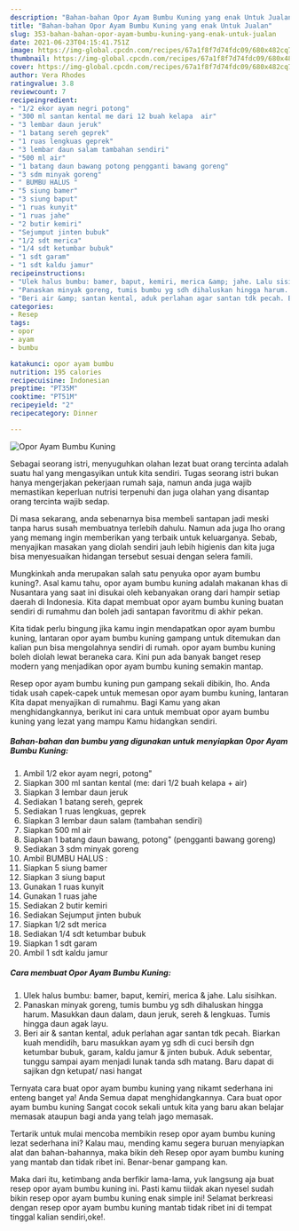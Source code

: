 ```yaml
---
description: "Bahan-bahan Opor Ayam Bumbu Kuning yang enak Untuk Jualan"
title: "Bahan-bahan Opor Ayam Bumbu Kuning yang enak Untuk Jualan"
slug: 353-bahan-bahan-opor-ayam-bumbu-kuning-yang-enak-untuk-jualan
date: 2021-06-23T04:15:41.751Z
image: https://img-global.cpcdn.com/recipes/67a1f8f7d74fdc09/680x482cq70/opor-ayam-bumbu-kuning-foto-resep-utama.jpg
thumbnail: https://img-global.cpcdn.com/recipes/67a1f8f7d74fdc09/680x482cq70/opor-ayam-bumbu-kuning-foto-resep-utama.jpg
cover: https://img-global.cpcdn.com/recipes/67a1f8f7d74fdc09/680x482cq70/opor-ayam-bumbu-kuning-foto-resep-utama.jpg
author: Vera Rhodes
ratingvalue: 3.8
reviewcount: 7
recipeingredient:
- "1/2 ekor ayam negri potong"
- "300 ml santan kental me dari 12 buah kelapa  air"
- "3 lembar daun jeruk"
- "1 batang sereh geprek"
- "1 ruas lengkuas geprek"
- "3 lembar daun salam tambahan sendiri"
- "500 ml air"
- "1 batang daun bawang potong pengganti bawang goreng"
- "3 sdm minyak goreng"
- " BUMBU HALUS "
- "5 siung bamer"
- "3 siung baput"
- "1 ruas kunyit"
- "1 ruas jahe"
- "2 butir kemiri"
- "Sejumput jinten bubuk"
- "1/2 sdt merica"
- "1/4 sdt ketumbar bubuk"
- "1 sdt garam"
- "1 sdt kaldu jamur"
recipeinstructions:
- "Ulek halus bumbu: bamer, baput, kemiri, merica &amp; jahe. Lalu sisihkan."
- "Panaskan minyak goreng, tumis bumbu yg sdh dihaluskan hingga harum. Masukkan daun dalam, daun jeruk, sereh &amp; lengkuas. Tumis hingga daun agak layu."
- "Beri air &amp; santan kental, aduk perlahan agar santan tdk pecah. Biarkan kuah mendidih, baru masukkan ayam yg sdh di cuci bersih dgn ketumbar bubuk, garam, kaldu jamur &amp; jinten bubuk. Aduk sebentar, tunggu sampai ayam menjadi lunak tanda sdh matang. Baru dapat di sajikan dgn ketupat/ nasi hangat"
categories:
- Resep
tags:
- opor
- ayam
- bumbu

katakunci: opor ayam bumbu 
nutrition: 195 calories
recipecuisine: Indonesian
preptime: "PT35M"
cooktime: "PT51M"
recipeyield: "2"
recipecategory: Dinner

---
```



![Opor Ayam Bumbu Kuning](https://img-global.cpcdn.com/recipes/67a1f8f7d74fdc09/680x482cq70/opor-ayam-bumbu-kuning-foto-resep-utama.jpg)

Sebagai seorang istri, menyuguhkan olahan lezat buat orang tercinta adalah suatu hal yang mengasyikan untuk kita sendiri. Tugas seorang istri bukan hanya mengerjakan pekerjaan rumah saja, namun anda juga wajib memastikan keperluan nutrisi terpenuhi dan juga olahan yang disantap orang tercinta wajib sedap.

Di masa  sekarang, anda sebenarnya bisa membeli santapan jadi meski tanpa harus susah membuatnya terlebih dahulu. Namun ada juga lho orang yang memang ingin memberikan yang terbaik untuk keluarganya. Sebab, menyajikan masakan yang diolah sendiri jauh lebih higienis dan kita juga bisa menyesuaikan hidangan tersebut sesuai dengan selera famili. 



Mungkinkah anda merupakan salah satu penyuka opor ayam bumbu kuning?. Asal kamu tahu, opor ayam bumbu kuning adalah makanan khas di Nusantara yang saat ini disukai oleh kebanyakan orang dari hampir setiap daerah di Indonesia. Kita dapat membuat opor ayam bumbu kuning buatan sendiri di rumahmu dan boleh jadi santapan favoritmu di akhir pekan.

Kita tidak perlu bingung jika kamu ingin mendapatkan opor ayam bumbu kuning, lantaran opor ayam bumbu kuning gampang untuk ditemukan dan kalian pun bisa mengolahnya sendiri di rumah. opor ayam bumbu kuning boleh diolah lewat beraneka cara. Kini pun ada banyak banget resep modern yang menjadikan opor ayam bumbu kuning semakin mantap.

Resep opor ayam bumbu kuning pun gampang sekali dibikin, lho. Anda tidak usah capek-capek untuk memesan opor ayam bumbu kuning, lantaran Kita dapat menyajikan di rumahmu. Bagi Kamu yang akan menghidangkannya, berikut ini cara untuk membuat opor ayam bumbu kuning yang lezat yang mampu Kamu hidangkan sendiri.

<!--inarticleads1-->

##### Bahan-bahan dan bumbu yang digunakan untuk menyiapkan Opor Ayam Bumbu Kuning:

1. Ambil 1/2 ekor ayam negri, potong&#34;
1. Siapkan 300 ml santan kental (me: dari 1/2 buah kelapa + air)
1. Siapkan 3 lembar daun jeruk
1. Sediakan 1 batang sereh, geprek
1. Sediakan 1 ruas lengkuas, geprek
1. Siapkan 3 lembar daun salam (tambahan sendiri)
1. Siapkan 500 ml air
1. Siapkan 1 batang daun bawang, potong&#34; (pengganti bawang goreng)
1. Sediakan 3 sdm minyak goreng
1. Ambil  BUMBU HALUS :
1. Siapkan 5 siung bamer
1. Siapkan 3 siung baput
1. Gunakan 1 ruas kunyit
1. Gunakan 1 ruas jahe
1. Sediakan 2 butir kemiri
1. Sediakan Sejumput jinten bubuk
1. Siapkan 1/2 sdt merica
1. Sediakan 1/4 sdt ketumbar bubuk
1. Siapkan 1 sdt garam
1. Ambil 1 sdt kaldu jamur




<!--inarticleads2-->

##### Cara membuat Opor Ayam Bumbu Kuning:

1. Ulek halus bumbu: bamer, baput, kemiri, merica &amp; jahe. Lalu sisihkan.
1. Panaskan minyak goreng, tumis bumbu yg sdh dihaluskan hingga harum. Masukkan daun dalam, daun jeruk, sereh &amp; lengkuas. Tumis hingga daun agak layu.
1. Beri air &amp; santan kental, aduk perlahan agar santan tdk pecah. Biarkan kuah mendidih, baru masukkan ayam yg sdh di cuci bersih dgn ketumbar bubuk, garam, kaldu jamur &amp; jinten bubuk. Aduk sebentar, tunggu sampai ayam menjadi lunak tanda sdh matang. Baru dapat di sajikan dgn ketupat/ nasi hangat




Ternyata cara buat opor ayam bumbu kuning yang nikamt sederhana ini enteng banget ya! Anda Semua dapat menghidangkannya. Cara buat opor ayam bumbu kuning Sangat cocok sekali untuk kita yang baru akan belajar memasak ataupun bagi anda yang telah jago memasak.

Tertarik untuk mulai mencoba membikin resep opor ayam bumbu kuning lezat sederhana ini? Kalau mau, mending kamu segera buruan menyiapkan alat dan bahan-bahannya, maka bikin deh Resep opor ayam bumbu kuning yang mantab dan tidak ribet ini. Benar-benar gampang kan. 

Maka dari itu, ketimbang anda berfikir lama-lama, yuk langsung aja buat resep opor ayam bumbu kuning ini. Pasti kamu tiidak akan nyesel sudah bikin resep opor ayam bumbu kuning enak simple ini! Selamat berkreasi dengan resep opor ayam bumbu kuning mantab tidak ribet ini di tempat tinggal kalian sendiri,oke!.

